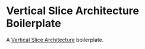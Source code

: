 # Vertical Slice Architecture Boilerplate
A [Vertical Slice Architecture](https://jimmybogard.com/vertical-slice-architecture/) boilerplate.
